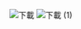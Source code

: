 
![下載](https://github.com/user-attachments/assets/8884a7cb-0423-44cf-81a6-71f4cc10b067)
![下載 (1)](https://github.com/user-attachments/assets/076a6871-d7fb-4900-ae35-359f0378b980)
